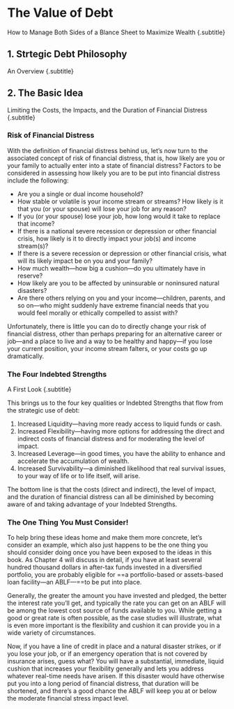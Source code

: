 # The Value of Debt

How to Manage Both Sides of a Blance Sheet to Maximize Wealth {.subtitle}

## 1. Strtegic Debt Philosophy
An Overview {.subtitle}

## 2. The Basic Idea
Limiting the Costs, the Impacts, and the Duration of Financial Distress {.subtitle}

### Risk of Financial Distress

With the definition of financial distress behind us, let’s now turn to the associated concept of risk of financial distress, that is, how likely are you or your family to actually enter into a state of financial distress? Factors to be considered in assessing how likely you are to be put into financial distress include the following:

- Are you a single or dual income household?
- How stable or volatile is your income stream or streams?
How likely is it that you (or your spouse) will lose your job for any reason?
- If you (or your spouse) lose your job, how long would it take to replace that income?
- If there is a national severe recession or depression or other financial crisis, how likely is it to directly impact your job(s) and income stream(s)?
- If there is a severe recession or depression or other financial crisis, what will its likely impact be on you and your family?
- How much wealth—how big a cushion—do you ultimately have in reserve?
- How likely are you to be affected by uninsurable or noninsured natural disasters?
- Are there others relying on you and your income—children, parents, and so on—who might suddenly have extreme financial needs that you would feel morally or ethically compelled to assist with?

Unfortunately, there is little you can do to directly change your risk of financial distress, other than perhaps preparing for an alternative career or job—and a place to live and a way to be healthy and happy—if you lose your current position, your income stream falters, or your costs go up dramatically.

### The Four Indebted Strengths
A First Look {.subtitle}

This brings us to the four key qualities or Indebted Strengths that flow from the strategic use of debt:

1. Increased Liquidity—having more ready access to liquid funds or cash.
2. Increased Flexibility—having more options for addressing the direct and indirect costs of financial distress and for moderating the level of impact.
3. Increased Leverage—in good times, you have the ability to enhance and accelerate the accumulation of wealth.
4. Increased Survivability—a diminished likelihood that real survival issues, to your way of life or to life itself, will arise.

The bottom line is that the costs (direct and indirect), the level of impact, and the duration of financial distress can all be diminished by becoming aware of and taking advantage of your Indebted Strengths.

### The One Thing You Must Consider!

To help bring these ideas home and make them more concrete, let’s consider an example, which also just happens to be the one thing you should consider doing once you have been exposed to the ideas in this book. As Chapter 4 will discuss in detail, if you have at least several hundred thousand dollars in after-tax funds invested in a diversified portfolio, you are probably eligible for ==a portfolio-based or assets-based loan facility—an ABLF—==to be put into place.

Generally, the greater the amount you have invested and pledged, the better the interest rate you’ll get, and typically the rate you can get on an ABLF will be among the lowest cost source of funds available to you. While getting a good or great rate is often possible, as the case studies will illustrate, what is even more important is the flexibility and cushion it can provide you in a wide variety of circumstances.

Now, if you have a line of credit in place and a natural disaster strikes, or if you lose your job, or if an emergency operation that is not covered by insurance arises, guess what? You will have a substantial, immediate, liquid cushion that increases your flexibility generally and lets you address whatever real-time needs have arisen. If this disaster would have otherwise put you into a long period of financial distress, that duration will be shortened, and there’s a good chance the ABLF will keep you at or below the moderate financial stress impact level.



